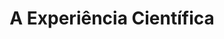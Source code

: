 ---
title: A Experiência Científica
author_name: ['Sebastião Rodrigues', 'Fernando Costa']
year: y1979
origin: Portugal
type: booklet
tags: [non-fiction, science, 'Cadernos de Iniciação Científica', Helvetica]
ref: RS.250.0001
thumbnail_image_path: /images/RS.250.0001-experiencia-cientifica-thumbnail.jpg
image_path: /images/RS.250.0001-experiencia-cientifica-1.jpg
image2_path: /images/RS.250.0001-experiencia-cientifica-2.jpg
image3_path: /images/RS.250.0001-experiencia-cientifica-3.jpg
image4_path: /images/RS.250.0001-experiencia-cientifica-4.jpg
layout: artifact_multi
---